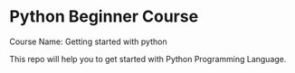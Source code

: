 # Python Beginner Course
Course Name: Getting started with python

This repo will help you to get started with Python Programming Language.
